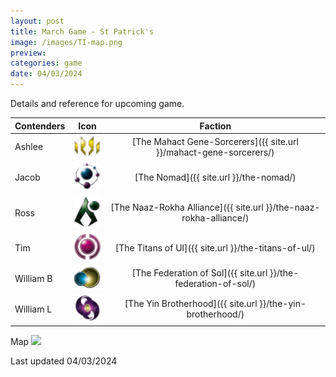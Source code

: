 ```yaml
---
layout: post
title: March Game - St Patrick's
image: /images/TI-map.png
preview: 
categories: game
date: 04/03/2024
---
```

Details and reference for upcoming game.

| Contenders | Icon | Faction  |
| ---------- | :-------: | :--------:
| Ashlee     | ![](/images/faction-icons/Mahact.png) | [The Mahact Gene-Sorcerers]({{ site.url }}/mahact-gene-sorcerers/)          |
| Jacob      | ![](/images/faction-icons/Nomad.png) |  [The Nomad]({{ site.url }}/the-nomad/)       |
| Ross       | ![](/images/faction-icons/naaz-rokha.png) |  [The Naaz-Rokha Alliance]({{ site.url }}/the-naaz-rokha-alliance/) |
| Tim        | ![](/images/faction-icons/titans.png) |  [The Titans of Ul]({{ site.url }}/the-titans-of-ul/)        |
| William B  | ![](/images/faction-icons/Sol.png) |  [The Federation of Sol]({{ site.url }}/the-federation-of-sol/)        |
| William L  | ![](/images/faction-icons/Yin.png) |  [The Yin Brotherhood]({{ site.url }}/the-yin-brotherhood/)        |





Map
<img src="/images/March-TI.png" class="map">

Last updated 04/03/2024